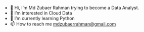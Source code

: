 - 👋 Hi, I’m Md Zubaer Rahman trying to become a Data Analyst. 
- 👀 I’m interested in Cloud Data
- 🌱 I’m currently learning Python
- 📫 How to reach me mdzubaerrahman@gmail.com

<!---
zubi95/zubi95 is a ✨ special ✨ repository because its `README.md` (this file) appears on your GitHub profile.
You can click the Preview link to take a look at your changes.
--->
